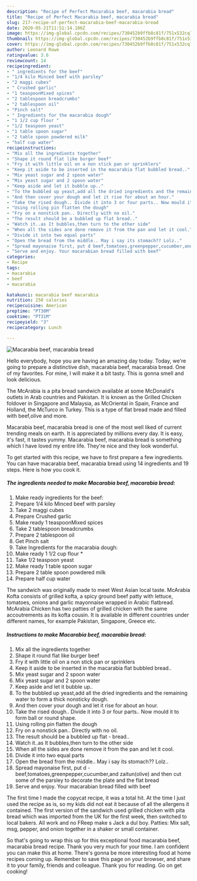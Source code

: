 ```yaml
---
description: "Recipe of Perfect Macarabia beef, macarabia bread"
title: "Recipe of Perfect Macarabia beef, macarabia bread"
slug: 217-recipe-of-perfect-macarabia-beef-macarabia-bread
date: 2020-05-21T11:51:14.186Z
image: https://img-global.cpcdn.com/recipes/730452b9ffb8c81f/751x532cq70/macarabia-beef-macarabia-bread-recipe-main-photo.jpg
thumbnail: https://img-global.cpcdn.com/recipes/730452b9ffb8c81f/751x532cq70/macarabia-beef-macarabia-bread-recipe-main-photo.jpg
cover: https://img-global.cpcdn.com/recipes/730452b9ffb8c81f/751x532cq70/macarabia-beef-macarabia-bread-recipe-main-photo.jpg
author: Leonard Rowe
ratingvalue: 3.6
reviewcount: 14
recipeingredient:
- " ingredients for the beef"
- "1/4 kilo Minced beef with parsley"
- "2 maggi cubes"
- " Crushed garlic"
- "1 teaspoonMixed spices"
- "2 tablespoon breadcrumbs"
- "2 tablespoon oil"
- "Pinch salt"
- " Ingredients for the macarabia dough"
- "1 1/2 cup flour "
- "1/2 teaspoon yeast"
- "1 table spoon sugar"
- "2 table spoon powdered milk"
- "half cup water"
recipeinstructions:
- "Mix all the ingredients together"
- "Shape it round flat like burger beef"
- "Fry it with little oil on a non stick pan or sprinklers"
- "Keep it aside to be inserted in the macarabia flat bubbled bread.."
- "Mix yeast sugar and 2 spoon water"
- "Mix yeast sugar and 2 spoon water"
- "Keep aside and let it bubble up.."
- "To the bubbled up yeast,add all the dried ingredients and the remaining water to form a thick nonsticky dough."
- "And then cover your dough and let it rise for about an hour."
- "Take the rised dough.. Divide it into 3 or four parts.. Now mould it to form ball or round shape."
- "Using rolling pin flatten the dough"
- "Fry on a nonstick pan.. Directly with no oil."
- "The result should be a bubbled up flat bread.."
- "Watch it..as It bubbles,then turn to the other side"
- "When all the sides are done remove it from the pan and let it cool."
- "Divide it into two equal parts"
- "Open the bread from the middle.. May i say its stomach?? Lolz.."
- "Spread mayonaise first, put d beef,tomatoes,greenpepper,cucumber,and zaitun(olive) and then cut some of the parsley to decorate the plate and the flat bread"
- "Serve and enjoy. Your macarabian bread filled with beef"
categories:
- Recipe
tags:
- macarabia
- beef
- macarabia

katakunci: macarabia beef macarabia 
nutrition: 250 calories
recipecuisine: American
preptime: "PT30M"
cooktime: "PT31M"
recipeyield: "3"
recipecategory: Lunch

---
```



![Macarabia beef, macarabia bread](https://img-global.cpcdn.com/recipes/730452b9ffb8c81f/751x532cq70/macarabia-beef-macarabia-bread-recipe-main-photo.jpg)

Hello everybody, hope you are having an amazing day today. Today, we're going to prepare a distinctive dish, macarabia beef, macarabia bread. One of my favorites. For mine, I will make it a bit tasty. This is gonna smell and look delicious.

The McArabia is a pita bread sandwich available at some McDonald&#39;s outlets in Arab countries and Pakistan. It is known as the Grilled Chicken foldover in Singapore and Malaysia, as McOriental in Spain, France and Holland, the McTurco in Turkey. This is a type of flat bread made and filled with beef,olive and more.

Macarabia beef, macarabia bread is one of the most well liked of current trending meals on earth. It is appreciated by millions every day. It is easy, it's fast, it tastes yummy. Macarabia beef, macarabia bread is something which I have loved my entire life. They're nice and they look wonderful.


To get started with this recipe, we have to first prepare a few ingredients. You can have macarabia beef, macarabia bread using 14 ingredients and 19 steps. Here is how you cook it.

<!--inarticleads1-->

##### The ingredients needed to make Macarabia beef, macarabia bread:

1. Make ready  ingredients for the beef:
1. Prepare 1/4 kilo Minced beef with parsley
1. Take 2 maggi cubes
1. Prepare  Crushed garlic
1. Make ready 1 teaspoonMixed spices
1. Take 2 tablespoon breadcrumbs
1. Prepare 2 tablespoon oil
1. Get Pinch salt
1. Take  Ingredients for the macarabia dough:
1. Make ready 1 1/2 cup flour *
1. Take 1/2 teaspoon yeast
1. Make ready 1 table spoon sugar
1. Prepare 2 table spoon powdered milk
1. Prepare half cup water


The sandwich was originally made to meet West Asian local taste. McArabia Kofta consists of grilled kofta, a spicy ground beef patty with lettuce, tomatoes, onions and garlic mayonnaise wrapped in Arabic flatbread. McArabia Chicken has two patties of grilled chicken with the same accoutrements as its kofta cousin. It is available in different countries under different names, for example Pakistan, Singapore, Greece etc. 

<!--inarticleads2-->

##### Instructions to make Macarabia beef, macarabia bread:

1. Mix all the ingredients together
1. Shape it round flat like burger beef
1. Fry it with little oil on a non stick pan or sprinklers
1. Keep it aside to be inserted in the macarabia flat bubbled bread..
1. Mix yeast sugar and 2 spoon water
1. Mix yeast sugar and 2 spoon water
1. Keep aside and let it bubble up..
1. To the bubbled up yeast,add all the dried ingredients and the remaining water to form a thick nonsticky dough.
1. And then cover your dough and let it rise for about an hour.
1. Take the rised dough.. Divide it into 3 or four parts.. Now mould it to form ball or round shape.
1. Using rolling pin flatten the dough
1. Fry on a nonstick pan.. Directly with no oil.
1. The result should be a bubbled up flat - bread..
1. Watch it..as It bubbles,then turn to the other side
1. When all the sides are done remove it from the pan and let it cool.
1. Divide it into two equal parts
1. Open the bread from the middle.. May i say its stomach?? Lolz..
1. Spread mayonaise first, put d - beef,tomatoes,greenpepper,cucumber,and zaitun(olive) and then cut some of the parsley to decorate the plate and the flat bread
1. Serve and enjoy. Your macarabian bread filled with beef


The first time I made the copycat recipe, it was a total hit. At the time I just used the recipe as is, so my kids did not eat it because of all the allergens it contained. The first version of the sandwich used grilled chicken with pita bread which was imported from the UK for the first week, then switched to local bakers. All work and no FReep make s Jack a dul boy. Patties: Mix salt, msg, pepper, and onion together in a shaker or small container. 

So that's going to wrap this up for this exceptional food macarabia beef, macarabia bread recipe. Thank you very much for your time. I am confident you can make this at home. There's gonna be more interesting food at home recipes coming up. Remember to save this page on your browser, and share it to your family, friends and colleague. Thank you for reading. Go on get cooking!
